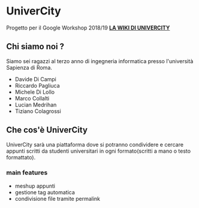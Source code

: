 # UniverCity
Progetto per il Google Workshop 2018/19
[__LA WIKI DI UNIVERCITY__](https://github.com/davidedc97/UniverCity/wiki "Wiki of UniverCity")

## Chi siamo noi ?
Siamo sei ragazzi al terzo anno di ingegneria informatica presso l'università Sapienza di Roma.
- Davide Di Campi
- Riccardo Pagliuca
- Michele Di Lollo
- Marco Collalti
- Lucian Medrihan
- Tiziano Colagrossi

## Che cos'è UniverCity
UniverCity sarà una piattaforma dove si potranno condividere e cercare appunti scritti da studenti universitari in ogni formato(scritti a mano o testo formattato).

### main features
- meshup appunti
- gestione tag automatica
- condivisione file tramite permalink

